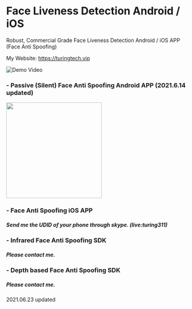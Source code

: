 # Face Liveness Detection Android / iOS
Robust, Commercial Grade Face Liveness Detection Android / iOS APP (Face Anti Spoofing)

My Website: https://turingtech.vip

![Demo Video](https://raw.githubusercontent.com/Turing311/Face_Liveness_Detection_Android_iOS/main/2.gif)

### - Passive (Silent) Face Anti Spoofing Android APP  (2021.6.14 updated)

<img src="https://user-images.githubusercontent.com/60502049/123087444-23097e00-d457-11eb-8b56-5d6663f58094.png" width="256">

### - Face Anti Spoofing iOS APP
##### Send me the UDID of your phone through skype. (live:turing311)

### - Infrared Face Anti Spoofing SDK
##### Please contact me.

### - Depth based Face Anti Spoofing SDK
##### Please contact me.

2021.06.23 updated
